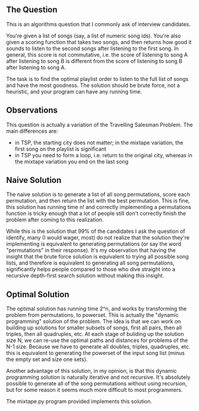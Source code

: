 The Question
------------

This is an algorithms question that I commonly ask of interview
candidates.

You're given a list of songs (say, a list of numeric song ids). You're
also given a scoring function that takes two songs, and then returns
how good it sounds to listen to the second songs after listening to
the first song. In general, this score is not commutative, i.e. the
score of listening to song A after listening to song B is different
from the score of listening to song B after listening to song A.

The task is to find the optimal playlist order to listen to the full
list of songs and have the most goodness. The solution should be brute
force, not a heuristic, and your program can have any running time.

Observations
--------------

This question is actually a variation of the Travelling Salesman
Problem. The main differences are:

 * in TSP, the starting city does not matter; in the mixtape
   variation, the first song on the playlist is significant
 * in TSP you need to form a loop, i.e. return to the original city,
   whereas in the mixtape variation you end on the last song

Naive Solution
--------------

The naive solution is to generate a list of all song permutations,
score each permutation, and then return the list with the best
permutation. This is fine, this solution has running time n! and
correctly implementing a permutations function is tricky enough that a
lot of people still don't correctly finish the problem after coming to
this realization.

While this is the solution that 99% of the candidates I ask the
question of identify, many (I would wager, most) do not realize that
the solution they're implementing is equivalent to generating
permutations (or say the word "permutations" in their response). It's
my observation that having the insight that the brute force solution
is equivalent to trying all possible song lists, and therefore is
equivalent to generating all song permutations, significantly helps
people compared to those who dive straight into a recursive
depth-first search solution without making this insight.


Optimal Solution
----------------

The optimal solution has running time 2^n, and works by transforming
the problem from permutations, to powerset. This is actually the
"dynamic programming" solution of the problem. The idea is that we can
work on building up solutions for smaller subsets of songs, first all
pairs, then all triples, then all quadruples, etc. At each stage of
buliding up the solution size N, we can re-use the optimal paths and
distances for problems of the N-1 size. Because we have to generate
all doubles, triples, quadruples, etc. this is equivalent to
generating the powerset of the input song list (minus the empty set
and size one sets).

Another advantage of this solution, in my opinion, is that this
dynamic programming solution is naturally iterative and not
recursive. It's absolutely possible to generate all of the song
permutations without using recursion, but for some reason it seems
much more difficult to most programmers.

The mixtape.py program provided implements this solution.
